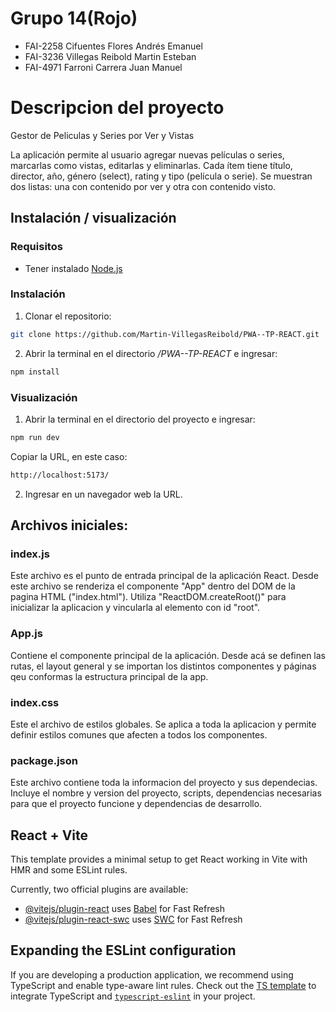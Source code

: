 # Grupo 14(Rojo)

- FAI-2258 Cifuentes Flores Andrés Emanuel
- FAI-3236 Villegas Reibold Martin Esteban
- FAI-4971 Farroni Carrera Juan Manuel

# Descripcion del proyecto

Gestor de Peliculas y Series por Ver y Vistas

La aplicación permite al usuario agregar nuevas películas o series, marcarlas como vistas, editarlas
y eliminarlas. Cada ítem tiene título, director, año, género (select), rating y tipo (película o serie).
Se muestran dos listas: una con contenido por ver y otra con contenido visto.

## Instalación / visualización
### Requisitos

- Tener instalado [Node.js](https://nodejs.org/)

### Instalación

1) Clonar el repositorio:

```bash
git clone https://github.com/Martin-VillegasReibold/PWA--TP-REACT.git
```

2) Abrir la terminal en el directorio _/PWA--TP-REACT_ e ingresar:

```bash
npm install
```

### Visualización

1) Abrir la terminal en el directorio del proyecto  e ingresar:

```bash
npm run dev
```

Copiar la URL, en este caso:
```bash
http://localhost:5173/
```

2) Ingresar en un navegador web la URL.


## Archivos iniciales:

### index.js

Este archivo es el punto de entrada principal de la aplicación React. Desde este archivo se renderiza
el componente "App" dentro del DOM de la pagina HTML ("index.html"). Utiliza "ReactDOM.createRoot()" para
inicializar la aplicacion y vincularla al elemento con id "root".

### App.js

Contiene el componente principal de la aplicación. Desde acá se definen las rutas, el layout general y
se importan los distintos componentes y páginas qeu conformas la estructura principal de la app.

### index.css

Este el archivo de estilos globales. Se aplica a toda la aplicacion y permite definir estilos comunes que
afecten a todos los componentes.

### package.json

Este archivo contiene toda la informacion del proyecto y sus dependecias. Incluye el nombre y version del
proyecto, scripts, dependencias necesarias para que el proyecto funcione y dependencias de desarrollo.

## React + Vite

This template provides a minimal setup to get React working in Vite with HMR and some ESLint rules.

Currently, two official plugins are available:

- [@vitejs/plugin-react](https://github.com/vitejs/vite-plugin-react/blob/main/packages/plugin-react/README.md) uses [Babel](https://babeljs.io/) for Fast Refresh
- [@vitejs/plugin-react-swc](https://github.com/vitejs/vite-plugin-react-swc) uses [SWC](https://swc.rs/) for Fast Refresh

## Expanding the ESLint configuration

If you are developing a production application, we recommend using TypeScript and enable type-aware lint rules. Check out the [TS template](https://github.com/vitejs/vite/tree/main/packages/create-vite/template-react-ts) to integrate TypeScript and [`typescript-eslint`](https://typescript-eslint.io) in your project.
